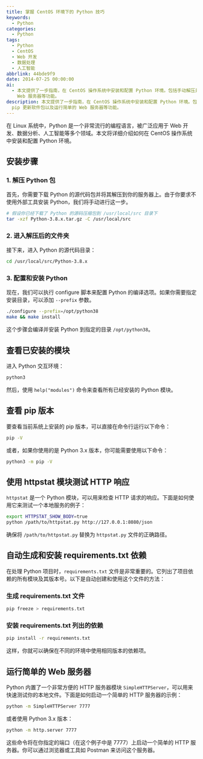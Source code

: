 ```yaml
---
title: 掌握 CentOS 环境下的 Python 技巧
keywords:
  - Python
categories:
  - Python
tags:
  - Python
  - CentOS
  - Web 开发
  - 数据处理
  - 人工智能
abbrlink: 44bde9f9
date: 2014-07-25 00:00:00
ai:
  - 本文提供了一步指南，在 CentOS 操作系统中安装和配置 Python 环境。包括手动解压并编译 Python 包、查看已安装模块、使用 pip 更新软件包以及运行简单的
    Web 服务器等功能。
description: 本文提供了一步指南，在 CentOS 操作系统中安装和配置 Python 环境。包括手动解压并编译 Python 包、查看已安装模块、使用
  pip 更新软件包以及运行简单的 Web 服务器等功能。
---
```


在 Linux 系统中，Python 是一个非常流行的编程语言，被广泛应用于 Web 开发、数据分析、人工智能等多个领域。本文将详细介绍如何在 CentOS 操作系统中安装和配置 Python 环境。

## 安装步骤

### 1. 解压 Python 包

首先，你需要下载 Python 的源代码包并将其解压到你的服务器上。由于你要求不使用外部工具安装 Python，我们将手动进行这一步。

```bash
# 假设你已经下载了 Python 的源码压缩包到 /usr/local/src 目录下
tar -xzf Python-3.8.x.tar.gz -C /usr/local/src
```

### 2. 进入解压后的文件夹

接下来，进入 Python 的源代码目录：

```bash
cd /usr/local/src/Python-3.8.x
```

### 3. 配置和安装 Python

现在，我们可以执行 configure 脚本来配置 Python 的编译选项。如果你需要指定安装目录，可以添加 `--prefix` 参数。

```bash
./configure --prefix=/opt/python38
make && make install
```

这个步骤会编译并安装 Python 到指定的目录 `/opt/python38`。

## 查看已安装的模块

进入 Python 交互环境：

```bash
python3
```

然后，使用 `help("modules")` 命令来查看所有已经安装的 Python 模块。

## 查看 pip 版本

要查看当前系统上安装的 pip 版本，可以直接在命令行运行以下命令：

```bash
pip -V
```

或者，如果你使用的是 Python 3.x 版本，你可能需要使用以下命令：

```bash
python3 -m pip -V
```

## 使用 httpstat 模块测试 HTTP 响应

`httpstat` 是一个 Python 模块，可以用来检查 HTTP 请求的响应。下面是如何使用它来测试一个本地服务的例子：

```bash
export HTTPSTAT_SHOW_BODY=true
python /path/to/httpstat.py http://127.0.0.1:8080/json
```

确保将 `/path/to/httpstat.py` 替换为 `httpstat.py` 文件的正确路径。

## 自动生成和安装 requirements.txt 依赖

在处理 Python 项目时，`requirements.txt` 文件是非常重要的。它列出了项目依赖的所有模块及其版本号。以下是自动创建和使用这个文件的方法：

### 生成 requirements.txt 文件

```bash
pip freeze > requirements.txt
```

### 安装 requirements.txt 列出的依赖

```bash
pip install -r requirements.txt
```

这样，你就可以确保在不同的环境中使用相同版本的依赖项。

## 运行简单的 Web 服务器

Python 内置了一个非常方便的 HTTP 服务器模块 `SimpleHTTPServer`，可以用来快速测试你的本地文件。下面是如何启动一个简单的 HTTP 服务器的示例：

```bash
python -m SimpleHTTPServer 7777
```

或者使用 Python 3.x 版本：

```bash
python -m http.server 7777
```

这些命令将在你指定的端口（在这个例子中是 7777）上启动一个简单的 HTTP 服务器。你可以通过浏览器或工具如 Postman 来访问这个服务器。
